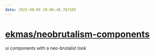 ```yaml
---
date: 2025-08-05 20:06:48.767385
---
```


# [ekmas/neobrutalism-components](https://github.com/ekmas/neobrutalism-components)

ui components with a neo-brutalist look